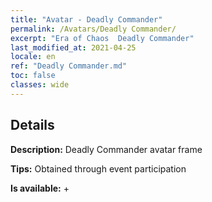 ```yaml
---
title: "Avatar - Deadly Commander"
permalink: /Avatars/Deadly Commander/
excerpt: "Era of Chaos  Deadly Commander"
last_modified_at: 2021-04-25
locale: en
ref: "Deadly Commander.md"
toc: false
classes: wide
---
```

## Details

 **Description:** Deadly Commander avatar frame 

 **Tips:** Obtained through event participation 

 **Is available:**  + 

